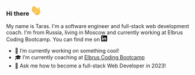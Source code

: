### Hi there <img src="https://github.com/tarasmedia/tarasmedia/raw/master/wave.gif" width="30px">

My name is Taras. I'm a software engineer and full-stack web development coach. I'm from Russia, living in Moscow and currently working at Elbrus Coding Bootcamp. You can find me on <a href="https://www.linkedin.com/in/gtx/"><img src="https://raw.githubusercontent.com/tarasmedia/tarasmedia/master/linkedin.svg" width="16px" title="linkedin"></a>

- 🚀 I’m currently working on something cool!
- 🎓 I’m currently coaching at [Elbrus Coding Bootcamp](https://github.com/Elbrus-Bootcamp)
- 💬 Ask me how to become a full-stack Web Developer in 2023!
